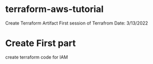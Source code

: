 # terraform-aws-tutorial
Create Terraform Artifact 
First session of Terrafrom
Date: 3/13/2022

# Create First part
create terraform code for IAM